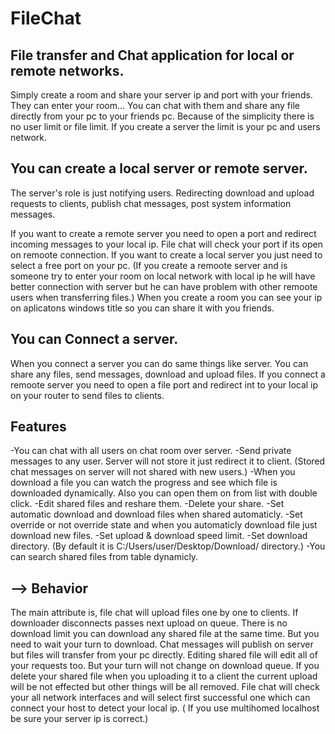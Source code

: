 # FileChat
File transfer and Chat application for local or remote networks.
---------------------------------------------------------------
Simply create a room and share your server ip and port with your friends. They can enter your room... 
You can chat with them and share any file directly from your pc to your friends pc.
Because of the simplicity there is no user limit or file limit. If you create a server the limit is your pc and users network.

 You can create a local server or remote server. 
---------------------------------------------------------------
The server's role is just notifying users. Redirecting download and upload requests to clients, publish chat messages, post system information messages.

If you want to create a remote server you need to open a port and redirect incoming messages to your local ip. File chat will check your port if its open on remoote connection.
If you want to create a local server you just need to select a free port on your pc.
(If you create a remoote server and is someone try to enter your room on local network with local ip he will have better connection with server but he can have problem with other remoote users when transferring files.)
When you create a room you can see your ip on aplicatons windows title so you can share it with you friends.


 You can Connect a server.
-----------------------------------------------------------------
When you connect a server you can do same things like server.
You can share any files, send messages, download and upload files.
If you connect a remoote server you need to open a file port and redirect int to your local ip on your router to send files to clients.


Features
------------------------------------------------------------------
-You can chat with all users on chat room over server.
-Send private messages to any user. Server will not store it just redirect it to client. (Stored chat messages on server will not shared with new users.)
-When you download a file you can watch the progress and see which file is downloaded dynamically. Also you can open them on from list with double click.
-Edit shared files and reshare them.
-Delete your share.
-Set automatic download and download files when shared automaticly.
-Set override or not override state and when you automaticly download file just download new files.
-Set upload & download speed limit.
-Set download directory. (By default it is C:/Users/user/Desktop/Download/ directory.)
-You can search shared files from table dynamicly.


--> Behavior
-------------------------------------------------------------------
The main attribute is, file chat will upload files one by one to clients. If downloader disconnects passes next upload on queue.
There is no download limit you can download any shared file at the same time. But you need to wait your turn to download.
Chat messages will publish on server but files will transfer from your pc directly.
Editing shared file will edit all of your requests too. But your turn will not change on download queue.
If you delete your shared file when you uploading it to a client the current upload will be not effected but other things will be all removed.
File chat will check your all network interfaces and will select first successful one which can connect your host to detect your local ip. ( If you use multihomed localhost be sure your server ip is correct.)
